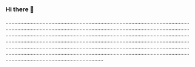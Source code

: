 ### Hi there 👋

..........................................................................................................................................................................................................................................................................................................................................................................................................................................................................................................................................................................................................................................................................................................................................................................................................................................